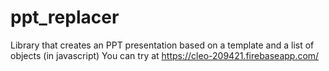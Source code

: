 # ppt_replacer
Library that creates an PPT presentation based on a template and a list of objects (in javascript)
You can try at https://cleo-209421.firebaseapp.com/ 
